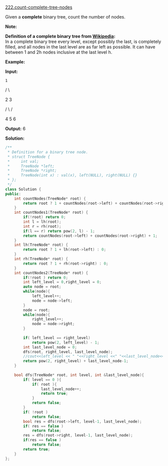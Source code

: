 [222.count-complete-tree-nodes](https://leetcode.com/problems/count-complete-tree-nodes/)  

Given a **complete** binary tree, count the number of nodes.

**Note:**

**Definition of a complete binary tree from [Wikipedia](http://en.wikipedia.org/wiki/Binary_tree#Types_of_binary_trees):**  
In a complete binary tree every level, except possibly the last, is completely filled, and all nodes in the last level are as far left as possible. It can have between 1 and 2h nodes inclusive at the last level h.

**Example:**

  
**Input:** 
  
    1
  
   / \\
  
  2   3
  
 / \\  /
  
4  5 6
  

  
**Output:** 6  



**Solution:**  

```cpp
/**
 * Definition for a binary tree node.
 * struct TreeNode {
 *     int val;
 *     TreeNode *left;
 *     TreeNode *right;
 *     TreeNode(int x) : val(x), left(NULL), right(NULL) {}
 * };
 */
class Solution {
public:
    int countNodes(TreeNode* root) {
        return root ? 1 + countNodes(root->left) + countNodes(root->right) : 0;
    }
    int countNodes1(TreeNode* root) {
        if(!root) return 0;
        int l = lh(root);
        int r = rh(root);
        if(l == r) return pow(2, l) - 1;
        return countNodes(root->left) + countNodes(root->right) + 1;
    }
    int lh(TreeNode* root) {
        return root ? 1 + lh(root->left) : 0;
    }
    int rh(TreeNode* root) {
        return root ? 1 + rh(root->right) : 0;
    }
    int countNodes2(TreeNode* root) {
        if(!root ) return 0;
        int left_level = 0,right_level = 0;
        auto node = root;
        while(node){
            left_level++;
            node = node->left;
        }
        node = root;
        while(node){
            right_level++;
            node = node->right;
        }
        
        if( left_level == right_level)
            return pow(2, left_level) - 1;
        int last_level_node = 0;
        dfs(root, right_level, last_level_node);
        //cout<<left_level << " "<<right_level <<" "<<last_level_node<<endl;
        return pow(2, right_level) + last_level_node-1;
    }
    
    bool dfs(TreeNode* root, int level, int &last_level_node){
        if( level == 0 ){
            if( root ){
                last_level_node++;
                return true;
            }
            return false;
        }
        if( !root )
            return false;
        bool res = dfs(root->left, level-1, last_level_node);
        if( res == false )
            return false;
        res = dfs(root->right, level-1, last_level_node);
        if(res == false )
            return false;
        return true;
    }
};
```
      